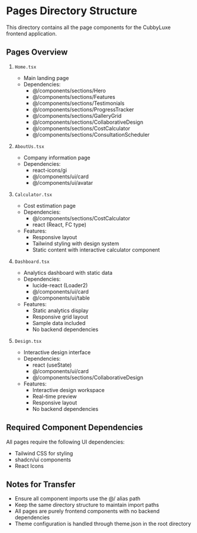 # Pages Directory Structure

This directory contains all the page components for the CubbyLuxe frontend application.

## Pages Overview

1. `Home.tsx`
   - Main landing page
   - Dependencies:
     - @/components/sections/Hero
     - @/components/sections/Features
     - @/components/sections/Testimonials
     - @/components/sections/ProgressTracker
     - @/components/sections/GalleryGrid
     - @/components/sections/CollaborativeDesign
     - @/components/sections/CostCalculator
     - @/components/sections/ConsultationScheduler

2. `AboutUs.tsx`
   - Company information page
   - Dependencies:
     - react-icons/gi
     - @/components/ui/card
     - @/components/ui/avatar

3. `Calculator.tsx`
   - Cost estimation page
   - Dependencies:
     - @/components/sections/CostCalculator
     - react (React, FC type)
   - Features:
     - Responsive layout
     - Tailwind styling with design system
     - Static content with interactive calculator component

4. `Dashboard.tsx`
   - Analytics dashboard with static data
   - Dependencies:
     - lucide-react (Loader2)
     - @/components/ui/card
     - @/components/ui/table
   - Features:
     - Static analytics display
     - Responsive grid layout
     - Sample data included
     - No backend dependencies

5. `Design.tsx`
   - Interactive design interface
   - Dependencies:
     - react (useState)
     - @/components/ui/card
     - @/components/sections/CollaborativeDesign
   - Features:
     - Interactive design workspace
     - Real-time preview
     - Responsive layout
     - No backend dependencies

## Required Component Dependencies
All pages require the following UI dependencies:
- Tailwind CSS for styling
- shadcn/ui components
- React Icons

## Notes for Transfer
- Ensure all component imports use the @/ alias path
- Keep the same directory structure to maintain import paths
- All pages are purely frontend components with no backend dependencies
- Theme configuration is handled through theme.json in the root directory